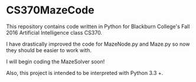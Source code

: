 # CS370MazeCode
This repository contains code written in Python for Blackburn College's Fall 2016 Artificial Intelligence class CS370.

I have drastically improved the code for MazeNode.py and Maze.py so now they should be easier to work with.

I will begin coding the MazeSolver soon!

Also, this project is intended to be interpreted with Python 3.3 +.
